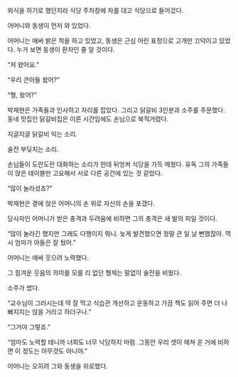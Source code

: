 외식을 하기로 했던지라 식당 주차장에 차를 대고 식당으로 들어갔다.

어머니와 동생이 먼저 와 있었다.

어머니는 애써 밝은 척을 하고 있었고, 동생은 근심 어린 표정으로 고개만 끄덕이고 있었다. 누가 보면 동생이 환자인 줄 알 것이다.

“저 왔어요.”

“우리 큰아들 왔어?”

“형, 왔어?”

박재현은 가족들과 인사하고 자리를 잡았다. 그리고 닭갈비 3인분과 소주를 주문했다. 동네 맛집인 닭갈비집은 이른 시간임에도 손님으로 북적거렸다.

지글지글 닭갈비 익는 소리.

술잔 부딪치는 소리.

손님들이 도란도란 대화하는 소리가 한데 뒤엉켜 식당을 가득 메웠다. 유독 그의 가족들이 앉은 테이블만 고요해서 서로 다른 공간에 있는 것 같았다.

“많이 놀라셨죠?”

박재현은 곁에 앉은 어머니의 손 위로 자신의 손을 포갰다.

당사자인 어머니가 받은 충격과 두려움에 비하면 그의 충격은 새 발의 피일 것이다.

“많이 놀라긴 했지만 그래도 다행이지 뭐니. 늦게 발견했으면 정말 큰 일 날 뻔했잖아. 역시 엄마가 아들은 잘 뒀어.”

어머니는 애써 웃으려 노력했다.

그 힘겨운 웃음의 의미를 모를 리 없던 형제는 말없이 술잔을 비웠다.

소주가 썼다.

“교수님이 그러시는데 약 잘 먹고 식습관 개선하고 운동하고 가끔 책도 읽어 주면 더 나빠지지는 않을 거라고 하더구나.”

“그거야 그렇죠.”

“엄마도 노력할 테니까 너희도 너무 낙담하지 마렴. 그동안 우리 셋이 헤쳐 온 거에 비하면 이 정도는 아무것도 아니야.”

어머니는 오히려 그와 동생을 위로했다.